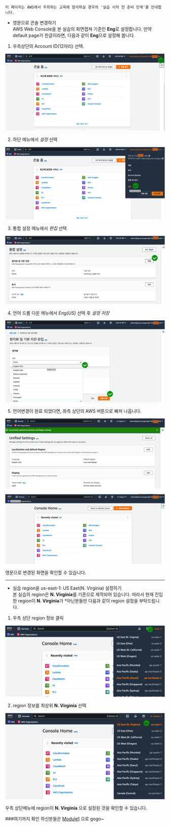 `이 페이지는 AWS에서 주최하는 교육에 참석하실 경우의 '실습 시작 전 준비 단계'를 안내합니다.`

* 영문으로 콘솔 변경하기<br> 
AWS Web Console을 본 실습의 화면캡쳐 기준인 **Eng**로 설정합니다. 
만약 default page가 한글이라면, 다음과 같이 **Eng**으로 설정해 봅니다.

1. 우측상단의 Account ID(12자리) 선택.

![0-1](../images/0-1.png)

2. 하단 메뉴에서 *설정* 선택

![0-2](../images/0-2.png)

3. 통합 설정 메뉴에서 *편집* 선택

![0-3](../images/0-3.png)

4. 언어 드롭 다운 메뉴에서 *Eng(US)* 선택 후 *설정 저장*

![0-4](../images/0-4.png)

5. 언어변경이 완료 되었다면, 좌측 상단의 AWS 버튼으로 빠져 나옵니다.

![0-5](../images/0-5.png)

![0-6](../images/0-6.png)

영문으로 변경된 화면을 확인할 수 있습니다.

****
* 실습 region을 us-east-1: US East(N. Virginia) 설정하기<br> 
본 실습의 region은 **N. Virginia**를 기준으로 제작되어 있습니다. 따라서 현재 진입한 region이 **N. Virginia**가 *아닌분들만 다음과 같이 region 설정을 부탁드립니다.

1. 우측 상단 region 정보 클릭

![0-8](../images/0-8.png)

2. region 정보를 최상위 **N. Virginia** 선택

![0-9](../images/0-9.png)

우측 상단메뉴에 region이 **N. Virginia** 으로 설정된 것을 확인할 수 있습니다.

###여기까지 확인 하신분들은 [Module1](../detail/module1.md) 으로 gogo~
